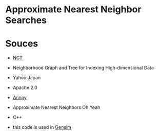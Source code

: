 # Approximate Nearest Neighbor Searches

# Souces
* [NGT](https://github.com/yahoojapan/NGT/blob/master/README.md)
 * Neighborhood Graph and Tree for Indexing High-dimensional Data
 * Yahoo Japan
 * Apache 2.0

* [Annoy](https://github.com/spotify/annoy/blob/master/README.rst)
 * Approximate Nearest Neighbors Oh Yeah
 * C++ 
 * this code is used in [Gensim](https://radimrehurek.com/gensim/)
 

